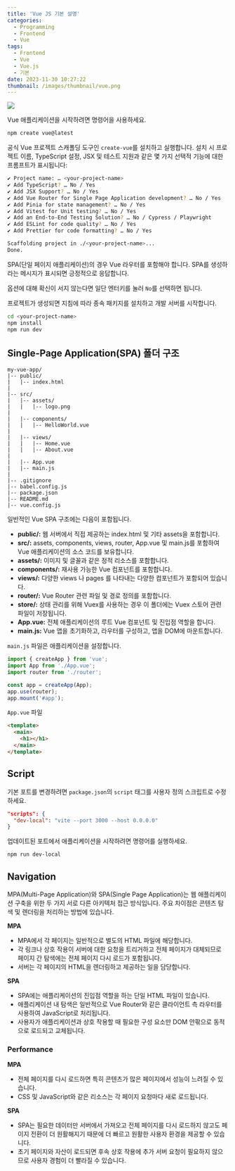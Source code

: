 ```yaml
---
title: 'Vue JS 기본 설명'
categories:
  - Programming
  - Frontend
  - Vue
tags:
  - Frontend
  - Vue
  - Vue.js
  - 기본
date: 2023-11-30 10:27:22
thumbnail: /images/thumbnail/vue.png
---
```


![](/images/thumbnail/vue.png)

Vue 애플리케이션을 시작하려면 명령어을 사용하세요.

```sh
npm create vue@latest
```

공식 Vue 프로젝트 스캐폴딩 도구인 `create-vue`를 설치하고 실행합니다. 설치 시 프로젝트 이름, TypeScript 설정, JSX 및 테스트 지원과 같은 몇 가지 선택적 기능에 대한 프롬프트가 표시됩니다:

```sh
✔ Project name: … <your-project-name>
✔ Add TypeScript? … No / Yes
✔ Add JSX Support? … No / Yes
✔ Add Vue Router for Single Page Application development? … No / Yes
✔ Add Pinia for state management? … No / Yes
✔ Add Vitest for Unit testing? … No / Yes
✔ Add an End-to-End Testing Solution? … No / Cypress / Playwright
✔ Add ESLint for code quality? … No / Yes
✔ Add Prettier for code formatting? … No / Yes

Scaffolding project in ./<your-project-name>...
Done.
```

SPA(단일 페이지 애플리케이션)의 경우 Vue 라우터를 포함해야 합니다. SPA를 생성하라는 메시지가 표시되면 긍정적으로 응답합니다.

옵션에 대해 확신이 서지 않는다면 일단 엔터키를 눌러 `No`를 선택하면 됩니다.

프로젝트가 생성되면 지침에 따라 종속 패키지를 설치하고 개발 서버를 시작합니다.

```sh
cd <your-project-name>
npm install
npm run dev
```

## Single-Page Application(SPA) 폴더 구조

```
my-vue-app/
|-- public/
|   |-- index.html
|
|-- src/
|   |-- assets/
|   |   |-- logo.png
|
|   |-- components/
|   |   |-- HelloWorld.vue
|
|   |-- views/
|   |   |-- Home.vue
|   |   |-- About.vue
|
|   |-- App.vue
|   |-- main.js
|
|-- .gitignore
|-- babel.config.js
|-- package.json
|-- README.md
|-- vue.config.js
```

일반적인 Vue SPA 구조에는 다음이 포함됩니다.

- **public/:** 웹 서버에서 직접 제공하는 index.html 및 기타 assets을 포함합니다.
- **src/:** assets, components, views, router, App.vue 및 main.js를 포함하여 Vue 애플리케이션의 소스 코드를 보유합니다.
- **assets/:** 이미지 및 글꼴과 같은 정적 리소스를 포함합니다.
- **components/:** 재사용 가능한 Vue 컴포넌트를 포함합니다.
- **views/:** 다양한 views 나 pages 를 나타내는 다양한 컴포넌트가 포함되어 있습니다.
- **router/:** Vue Router 관련 파일 및 경로 정의를 포함합니다.
- **store/:** 상태 관리를 위해 Vuex를 사용하는 경우 이 폴더에는 Vuex 스토어 관련 파일이 저장됩니다.
- **App.vue:** 전체 애플리케이션의 루트 Vue 컴포넌트 및 진입점 역할을 합니다.
- **main.js:** Vue 앱을 초기화하고, 라우터를 구성하고, 앱을 DOM에 마운트합니다.

`main.js` 파일은 애플리케이션을 설정합니다.

```js
import { createApp } from 'vue';
import App from './App.vue';
import router from './router';

const app = createApp(App);
app.use(router);
app.mount('#app');
```

`App.vue` 파일

```html
<template>
  <main>
    <h1></h1>
  </main>
</template>
```

## Script

기본 포트를 변경하려면 `package.json`의 `script` 태그를 사용자 정의 스크립트로 수정하세요.

```json
"scripts": {
  "dev-local": "vite --port 3000 --host 0.0.0.0"
}
```

업데이트된 포트에서 애플리케이션을 시작하려면 명령어를 실행하세요.

```sh
npm run dev-local
```

## Navigation

MPA(Multi-Page Application)와 SPA(Single Page Application)는 웹 애플리케이션 구축을 위한 두 가지 서로 다른 아키텍처 접근 방식입니다. 주요 차이점은 콘텐츠 탐색 및 렌더링을 처리하는 방법에 있습니다.

**MPA**

- MPA에서 각 페이지는 일반적으로 별도의 HTML 파일에 해당합니다.
- 각 링크나 상호 작용이 서버에 대한 요청을 트리거하고 전체 페이지가 대체되므로 페이지 간 탐색에는 전체 페이지 다시 로드가 포함됩니다.
- 서버는 각 페이지의 HTML을 렌더링하고 제공하는 일을 담당합니다.

**SPA**

- SPA에는 애플리케이션의 진입점 역할을 하는 단일 HTML 파일이 있습니다.
- 애플리케이션 내 탐색은 일반적으로 Vue Router와 같은 클라이언트 측 라우터를 사용하여 JavaScript로 처리됩니다.
- 사용자가 애플리케이션과 상호 작용할 때 필요한 구성 요소만 DOM 안팎으로 동적으로 로드되고 교체됩니다.

### Performance

**MPA**

- 전체 페이지를 다시 로드하면 특히 콘텐츠가 많은 페이지에서 성능이 느려질 수 있습니다.
- CSS 및 JavaScript와 같은 리소스는 각 페이지 요청마다 새로 로드됩니다.

**SPA**

- SPA는 필요한 데이터만 서버에서 가져오고 전체 페이지를 다시 로드하지 않고도 페이지 전환이 더 원활해지기 때문에 더 빠르고 원활한 사용자 환경을 제공할 수 있습니다.
- 초기 페이지와 자산이 로드되면 후속 상호 작용에 추가 서버 요청이 필요하지 않으므로 사용자 경험이 더 빨라질 수 있습니다.
